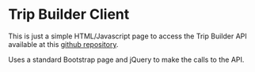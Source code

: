 # Trip Builder Client

This is just a simple HTML/Javascript page to access the Trip Builder API available at this [github repository](https://github.com/DrDelirium/TBA).

Uses a standard Bootstrap page and jQuery to make the calls to the API.